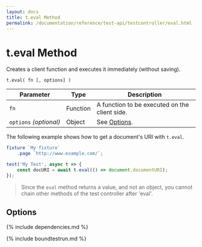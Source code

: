 ```yaml
---
layout: docs
title: t.eval Method
permalink: /documentation/reference/test-api/testcontroller/eval.html
---
```

# t.eval Method

Creates a client function and executes it immediately (without saving).

```text
t.eval( fn [, options] )
```

Parameter              | Type     | Description
---------------------- | -------- | --------------------------------------------------------------------------
`fn`                   | Function | A function to be executed on the client side.
`options`&#160;*(optional)* | Object   | See [Options](#options).

The following example shows how to get a document's URI with `t.eval`.

```js
fixture `My fixture`
    .page `http://www.example.com/`;

test('My Test', async t => {
    const docURI = await t.eval(() => document.documentURI);
});
```

> Since the `eval` method returns a value, and not an object, you cannot chain other methods of the test controller after 'eval'.

## Options

{% include dependencies.md %}

{% include boundtestrun.md %}
